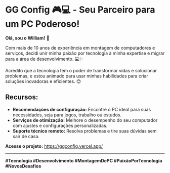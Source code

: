 # GG Config 🎮💻 - Seu Parceiro para um PC Poderoso!

**Olá, sou o William!** 👋

Com mais de 10 anos de experiência em montagem de computadores e serviços, decidi unir minha paixão por tecnologia à minha expertise e migrar para a área de desenvolvimento. 💻✨

Acredito que a tecnologia tem o poder de transformar vidas e solucionar problemas, e estou animado para usar minhas habilidades para criar soluções inovadoras e eficientes. 😊

## Recursos:

* **Recomendações de configuração:** Encontre o PC ideal para suas necessidades, seja para jogos, trabalho ou estudos.
* **Serviços de otimização:** Melhore o desempenho do seu computador com ajustes e configurações personalizadas.
* **Suporte técnico remoto:** Resolva problemas e tire suas dúvidas sem sair de casa.

**Acesse o projeto:** https://ggconfig.vercel.app/

---

**#Tecnologia #Desenvolvimento #MontagemDePC #PaixãoPorTecnologia #NovosDesafios**
